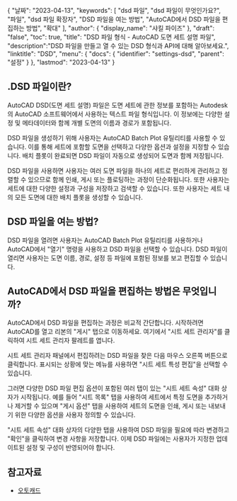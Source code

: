 {
"날짜": "2023-04-13",
  "keywords": [
"dsd 파일",
"dsd 파일이 무엇인가요?",
"파일",
"dsd 파일 확장자",
"DSD 파일을 여는 방법",
"AutoCAD에서 DSD 파일을 편집하는 방법",
"확대"
],
  "author": {
"display_name": "샤킬 파이즈"
},
"draft": "false",
"toc": true,
"title": "DSD 파일 형식 - AutoCAD 도면 세트 설명 파일",
  "description":"DSD 파일을 만들고 열 수 있는 DSD 형식과 API에 대해 알아보세요.",
"linktitle": "DSD",
  "menu": {
    "docs": {
      "identifier": "settings-dsd",
"parent": "설정"
}
},
"lastmod": "2023-04-13"
}

## .DSD 파일이란?
AutoCAD DSD(도면 세트 설명) 파일은 도면 세트에 관한 정보를 포함하는 Autodesk의 AutoCAD 소프트웨어에서 사용하는 텍스트 파일 형식입니다. 이 정보에는 다양한 설정 및 메타데이터와 함께 개별 도면의 이름과 경로가 포함됩니다.

DSD 파일을 생성하기 위해 사용자는 AutoCAD Batch Plot 유틸리티를 사용할 수 있습니다. 이를 통해 세트에 포함할 도면을 선택하고 다양한 옵션과 설정을 지정할 수 있습니다. 배치 플롯이 완료되면 DSD 파일이 자동으로 생성되어 도면과 함께 저장됩니다.

DSD 파일을 사용하면 사용자는 여러 도면 파일을 하나의 세트로 편리하게 관리하고 정렬할 수 있으므로 함께 인쇄, 게시 또는 플로팅하는 과정이 단순화됩니다. 또한 사용자는 세트에 대한 다양한 설정과 구성을 저장하고 검색할 수 있습니다. 또한 사용자는 세트 내의 모든 도면에 대한 배치 플롯을 생성할 수 있습니다.

## DSD 파일을 여는 방법?
DSD 파일을 열려면 사용자는 AutoCAD Batch Plot 유틸리티를 사용하거나 AutoCAD에서 "열기" 명령을 사용하고 DSD 파일을 선택할 수 있습니다. DSD 파일이 열리면 사용자는 도면 이름, 경로, 설정 등 파일에 포함된 정보를 보고 편집할 수 있습니다.

## AutoCAD에서 DSD 파일을 편집하는 방법은 무엇입니까?
AutoCAD에서 DSD 파일을 편집하는 과정은 비교적 간단합니다. 시작하려면 AutoCAD를 열고 리본의 "게시" 탭으로 이동하세요. 여기에서 "시트 세트 관리자"를 클릭하여 시트 세트 관리자 팔레트를 엽니다.

시트 세트 관리자 패널에서 편집하려는 DSD 파일을 찾은 다음 마우스 오른쪽 버튼으로 클릭합니다. 표시되는 상황에 맞는 메뉴를 사용하면 "시트 세트 특성 편집"을 선택할 수 있습니다.

그러면 다양한 DSD 파일 편집 옵션이 포함된 여러 탭이 있는 "시트 세트 속성" 대화 상자가 시작됩니다. 예를 들어 "시트 목록" 탭을 사용하여 세트에서 특정 도면을 추가하거나 제거할 수 있으며 "게시 옵션" 탭을 사용하여 세트의 도면을 인쇄, 게시 또는 내보내기 위한 다양한 옵션을 사용자 정의할 수 있습니다.

"시트 세트 속성" 대화 상자의 다양한 탭을 사용하여 DSD 파일을 필요에 따라 변경하고 "확인"을 클릭하여 변경 사항을 저장합니다. 이제 DSD 파일에는 사용자가 지정한 업데이트된 설정 및 구성이 반영되어야 합니다.

## 참고자료
* [오토캐드](https://en.wikipedia.org/wiki/AutoCAD)

